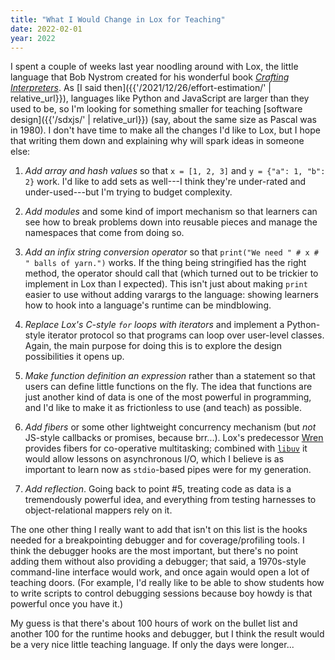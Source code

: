 ```yaml
---
title: "What I Would Change in Lox for Teaching"
date: 2022-02-01
year: 2022
---
```


I spent a couple of weeks last year noodling around with Lox,
the little language that Bob Nystrom created for his wonderful book
*[Crafting Interpreters](https://craftinginterpreters.com/)*.
As [I said then]({{'/2021/12/26/effort-estimation/' | relative_url}}),
languages like Python and JavaScript are larger than they used to be,
so I'm looking for something smaller for teaching [software design]({{'/sdxjs/' | relative_url}})
(say, about the same size as Pascal was in 1980).
I don't have time to make all the changes I'd like to Lox,
but I hope that writing them down and explaining why will spark ideas in someone else:

1.  *Add array and hash values* so that `x = [1, 2, 3]` and `y = {"a": 1, "b": 2}` work.
    I'd like to add sets as well---I think they're under-rated and under-used---but
    I'm trying to budget complexity.

2.  *Add modules* and some kind of import mechanism
    so that learners can see how to break problems down into reusable pieces
    and manage the namespaces that come from doing so.

3.  *Add an infix string conversion operator* so that `print("We need " # x # " balls of yarn.")` works.
    If the thing being stringified has the right method,
    the operator should call that
    (which turned out to be trickier to implement in Lox than I expected).
    This isn't just about making `print` easier to use without adding varargs to the language:
    showing learners how to hook into a language's runtime can be mindblowing.

4.  *Replace Lox's C-style `for` loops with iterators*
    and implement a Python-style iterator protocol so that programs can loop over user-level classes.
    Again, the main purpose for doing this is to explore the design possibilities it opens up.

5.  *Make function definition an expression* rather than a statement
    so that users can define little functions on the fly.
    The idea that functions are just another kind of data is one of the most powerful in programming,
    and I'd like to make it as frictionless to use (and teach) as possible.

6.  *Add fibers* or some other lightweight concurrency mechanism
    (but *not* JS-style callbacks or promises, because brr...).
    Lox's predecessor [Wren](https://wren.io/) provides fibers for co-operative multitasking;
    combined with [`libuv`](http://libuv.org/) it would allow lessons on asynchronous I/O,
    which I believe is as important to learn now as `stdio`-based pipes were for my generation.

7.  *Add reflection*.
    Going back to point #5, treating code as data is a tremendously powerful idea,
    and everything from testing harnesses to object-relational mappers rely on it.

The one other thing I really want to add that isn't on this list is
the hooks needed for a breakpointing debugger and for coverage/profiling tools.
I think the debugger hooks are the most important,
but there's no point adding them without also providing a debugger;
that said,
a 1970s-style command-line interface would work,
and once again would open a lot of teaching doors.
(For example, I'd really like to be able to show students
how to write scripts to control debugging sessions
because boy howdy is that powerful once you have it.)

My guess is that there's about 100 hours of work on the bullet list
and another 100 for the runtime hooks and debugger,
but I think the result would be a very nice little teaching language.
If only the days were longer...
